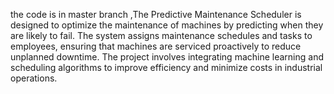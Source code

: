 the code is in master branch ,The Predictive Maintenance Scheduler is designed to optimize the maintenance of machines by predicting when they are likely to fail. The system assigns maintenance schedules and tasks to employees, ensuring that machines are serviced proactively to reduce unplanned downtime. The project involves integrating machine learning and scheduling algorithms to improve efficiency and minimize costs in industrial operations.
